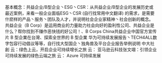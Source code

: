 基本概念：共益企业/B型企业丶ESG丶CSR：从共益企业/B型企业的发展历史或最近案例，来看一般企业面临ESG丶CSR (自行找常用中文翻译) 的需求，是需要什麽样的产品丶服务丶团队及人才，并说明社会企业家精神丶社会创新的概念。
共益企业（B Corp）是运用商业的力量助力社会向好的盈利性公司、共益企业是什么？帮你找到不赚作恶快钱的好公司！、B Corps China共益企业中国官方宣传片
B 型企業在台灣、探索全世界的 B 型企業
华为可持续发展报告丶TECH4ALL数字包容行动倡议等等，自行找大型国企丶独角兽及平台企业报告举例说明
中大社創
云：绿色上云，开启企业可持续增长之旅
云： 亚马逊云科技张文翊：引领企业可持续发展的绿色云端之旅
云： Azure 可持续发展